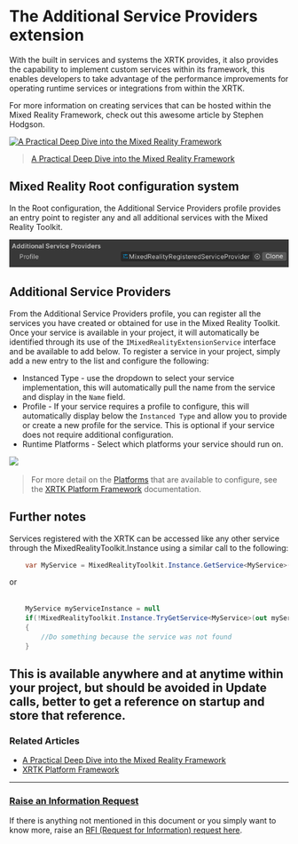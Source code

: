 # The Additional Service Providers extension

With the built in services and systems the XRTK provides, it also provides the capability to implement custom services within its framework, this enables developers to take advantage of the performance improvements for operating runtime services or integrations from within the XRTK.

For more information on creating services that can be hosted within the Mixed Reality Framework, check out this awesome article by Stephen Hodgson.

<a href="https://stephen-hodgson.medium.com/a-practical-deep-dive-into-the-mixed-reality-framework-a26401edb2aa">![[A Practical Deep Dive into the Mixed Reality Framework](https://stephen-hodgson.medium.com/a-practical-deep-dive-into-the-mixed-reality-framework-a26401edb2aa)](https://miro.medium.com/max/1250/1*ebPN0spgicLY4ODa6vB9pg.jpeg)</a>
> [A Practical Deep Dive into the Mixed Reality Framework](https://stephen-hodgson.medium.com/a-practical-deep-dive-into-the-mixed-reality-framework-a26401edb2aa)

## Mixed Reality Root configuration system

In the Root configuration, the Additional Service Providers profile provides an entry point to register any and all additional services with the Mixed Reality Toolkit.

![](../../images/Configuration/AdditionalServices/AdditionalServiceProvidersProfile.png)

## Additional Service Providers

From the Additional Service Providers profile, you can register all the services you have created or obtained for use in the Mixed Reality Toolkit.  Once your service is available in your project, it will automatically be identified through its use of the `IMixedRealityExtensionService` interface and be available to add below.  To register a service in your project, simply add a new entry to the list and configure the following:

* Instanced Type - use the dropdown to select your service implementation, this will automatically pull the name from the service and display in the `Name` field.
* Profile - If your service requires a profile to configure, this will automatically display below the `Instanced Type` and allow you to provide or create a new profile for the service.  This is optional if your service does not require additional configuration.
* Runtime Platforms - Select which platforms your service should run on.

![](../../images/Configuration/AdditionalServices/AdditionalServiceProvidersList.png.png)

> For more detail on the [Platforms](08-platform-framework.md) that are available to configure, see the [XRTK Platform Framework](08-platform-framework.md) documentation.

## Further notes

Services registered with the XRTK can be accessed like any other service through the MixedRealityToolkit.Instance using a similar call to the following:

```csharp
    var MyService = MixedRealityToolkit.Instance.GetService<MyService>();
```

or

```csharp

    MyService myServiceInstance = null
    if(!MixedRealityToolkit.Instance.TryGetService<MyService>(out myServiceInstance))
    {
        //Do something because the service was not found
    }
```

This is available anywhere and at anytime within your project, but should be avoided in Update calls, better to get a reference on startup and store that reference.
---

### Related Articles

* [A Practical Deep Dive into the Mixed Reality Framework](https://stephen-hodgson.medium.com/a-practical-deep-dive-into-the-mixed-reality-framework-a26401edb2aa)
* [XRTK Platform Framework](08-platform-framework.md)

---

### [**Raise an Information Request**](https://github.com/XRTK/XRTK-Core/issues/new?assignees=&labels=question&template=request_for_information.md&title=)

If there is anything not mentioned in this document or you simply want to know more, raise an [RFI (Request for Information) request here](https://github.com/XRTK/XRTK-Core/issues/new?assignees=&labels=question&template=request_for_information.md&title=).
